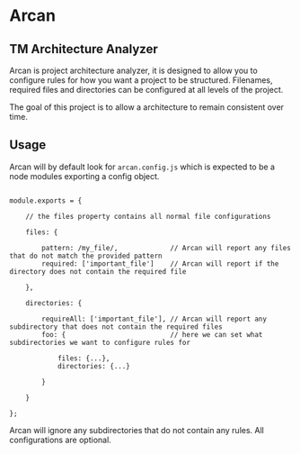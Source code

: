 # Arcan
## TM Architecture Analyzer

Arcan is project architecture analyzer, it is designed to allow
you to configure rules for how you want a project to be structured.
Filenames, required files and directories can be configured at all
levels of the project.

The goal of this project is to allow a architecture to remain
consistent over time.

## Usage

Arcan will by default look for `arcan.config.js` which is expected
to be a node modules exporting a config object.

```

module.exports = {

    // the files property contains all normal file configurations

    files: {

        pattern: /my_file/,             // Arcan will report any files that do not match the provided pattern
        required: ['important_file']    // Arcan will report if the directory does not contain the required file

    },

    directories: {

        requireAll: ['important_file'], // Arcan will report any subdirectory that does not contain the required files
        foo: {                          // here we can set what subdirectories we want to configure rules for

            files: {...},
            directories: {...}

        }

    }

};

```

Arcan will ignore any subdirectories that do not contain any rules.
All configurations are optional.
